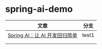 # spring-ai-demo


| 文章                                                                                                                     | 分支  |
| ------------------------------------------------------------------------------------------------------------------------ | ----- |
| [Spring AI：让 AI 开发回归简单](https://blog.csdn.net/weixin_49368741/article/details/149203544?spm=1001.2014.3001.5501) | test1 |
|                                                                                                                          |       |
|                                                                                                                          |       |
